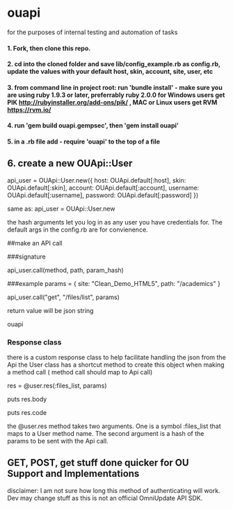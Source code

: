 ouapi
=====
for the purposes of internal testing and automation of tasks 
#### 1. Fork, then clone this repo.
#### 2. cd into the cloned folder and save lib/config_example.rb as config.rb, update the values with your default host, skin, account, site, user, etc
#### 3. from command line in project root: run 'bundle install' - make sure you are using ruby 1.9.3 or later, preferrably ruby 2.0.0 for Windows users get PIK http://rubyinstaller.org/add-ons/pik/ , MAC or Linux users get RVM https://rvm.io/
#### 4. run 'gem build ouapi.gempsec', then 'gem install ouapi'
#### 5. in a .rb file add - require 'ouapi' to the top of a file
## 6. create a new OUApi::User

  api_user = OUApi::User.new({
                 host: OUApi.default[:host],
                 skin: OUApi.default[:skin],
                 account: OUApi.default[:account],
                 username: OUApi.default[:username],
                 password: OUApi.default[:password]
   })
   
   same as: api_user = OUApi::User.new
   
   the hash arguments let you log in as any user you have credentials for. The default args in the config.rb are for convienence.

##make an API call
  
###signature

  api_user.call(method, path, param_hash)

###example
  params = { site: "Clean_Demo_HTML5", path: "/academics" }

  api_user.call("get", "/files/list", params)

  return value will be json string

ouapi

### Response class
  there is a custom response class to help facilitate handling the json from the Api
  the User class has a shortcut method to create this object when making a method call ( method call should map to Api call)
  
   res = @user.res(:files_list, params)
   
   puts res.body
   
   puts res.code
   
the @user.res method takes two arguments. One is a symbol :files_list that maps to a User method name. The second argument is a hash of the params to be sent with the Api call. 

## GET, POST, get stuff done quicker for OU Support and Implementations

disclaimer: I am not sure how long this method of authenticating will work. Dev may change stuff as this is not an official OmniUpdate API SDK. 
  
  
  
  
  
